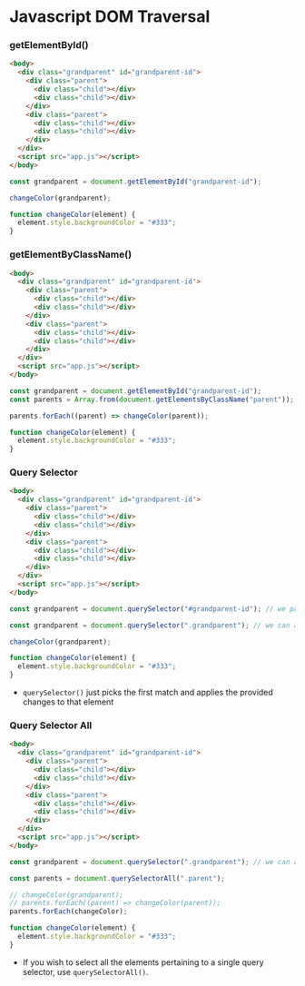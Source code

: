 # Javascript DOM Traversal

### getElementById()

```html
<body>
  <div class="grandparent" id="grandparent-id">
    <div class="parent">
      <div class="child"></div>
      <div class="child"></div>
    </div>
    <div class="parent">
      <div class="child"></div>
      <div class="child"></div>
    </div>
  </div>
  <script src="app.js"></script>
</body>
```

```javascript
const grandparent = document.getElementById("grandparent-id");

changeColor(grandparent);

function changeColor(element) {
  element.style.backgroundColor = "#333";
}
```

### getElementByClassName()

```html
<body>
  <div class="grandparent" id="grandparent-id">
    <div class="parent">
      <div class="child"></div>
      <div class="child"></div>
    </div>
    <div class="parent">
      <div class="child"></div>
      <div class="child"></div>
    </div>
  </div>
  <script src="app.js"></script>
</body>
```

```javascript
const grandparent = document.getElementById("grandparent-id");
const parents = Array.from(document.getElementsByClassName("parent")); // getElementByClassName always returns a collection of objects. Thus, we need to extract the array from it. Hence, Array.from()

parents.forEach((parent) => changeColor(parent));

function changeColor(element) {
  element.style.backgroundColor = "#333";
}
```

### Query Selector

```html
<body>
  <div class="grandparent" id="grandparent-id">
    <div class="parent">
      <div class="child"></div>
      <div class="child"></div>
    </div>
    <div class="parent">
      <div class="child"></div>
      <div class="child"></div>
    </div>
  </div>
  <script src="app.js"></script>
</body>
```

```javascript
const grandparent = document.querySelector("#grandparent-id"); // we pass the css selector to the querySelector() function

const grandparent = document.querySelector(".grandparent"); // we can also select an entire class using the class notation of a css selector

changeColor(grandparent);

function changeColor(element) {
  element.style.backgroundColor = "#333";
}
```

- `querySelector()` just picks the first match and applies the provided changes to that element

### Query Selector All

```html
<body>
  <div class="grandparent" id="grandparent-id">
    <div class="parent">
      <div class="child"></div>
      <div class="child"></div>
    </div>
    <div class="parent">
      <div class="child"></div>
      <div class="child"></div>
    </div>
  </div>
  <script src="app.js"></script>
</body>
```

```javascript
const grandparent = document.querySelector(".grandparent"); // we can also select an entire class using the class notation of a css selector

const parents = document.querySelectorAll(".parent");

// changeColor(grandparent);
// parents.forEach((parent) => changeColor(parent));
parents.forEach(changeColor);

function changeColor(element) {
  element.style.backgroundColor = "#333";
}
```

- If you wish to select all the elements pertaining to a single query selector, use `querySelectorAll()`.
